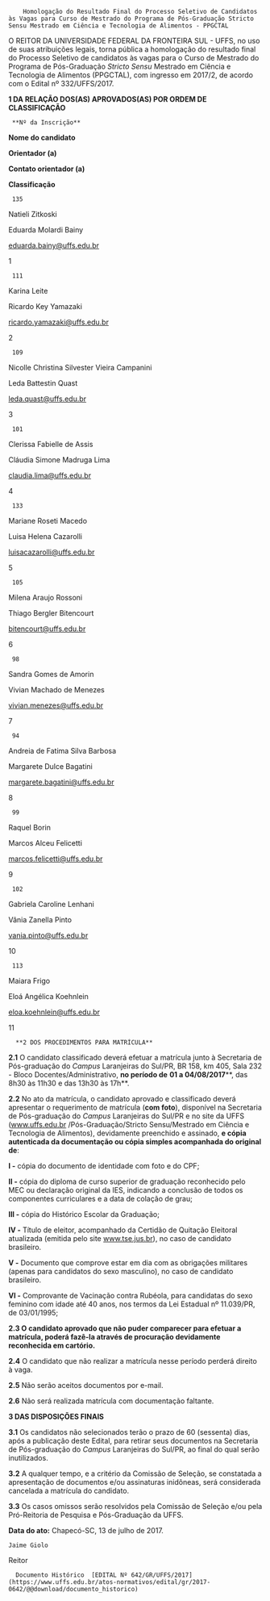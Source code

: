         Homologação do Resultado Final do Processo Seletivo de Candidatos às Vagas para Curso de Mestrado do Programa de Pós-Graduação Stricto Sensu Mestrado em Ciência e Tecnologia de Alimentos - PPGCTAL  

O REITOR DA UNIVERSIDADE FEDERAL DA FRONTEIRA SUL - UFFS, no uso de suas atribuições legais, torna pública a homologação do resultado final do Processo Seletivo de candidatos às vagas para o Curso de Mestrado do Programa de Pós-Graduação *Stricto Sensu* Mestrado em Ciência e Tecnologia de Alimentos (PPGCTAL), com ingresso em 2017/2, de acordo com o Edital nº 332/UFFS/2017.

  **1 DA RELAÇÃO DOS(AS) APROVADOS(AS) POR ORDEM DE CLASSIFICAÇÃO**

     **Nº da Inscrição**

   **Nome do candidato**

   **Orientador (a)**

   **Contato orientador (a)**

   **Classificação**

     135

   Natieli Zitkoski

   Eduarda Molardi Bainy

   eduarda.bainy@uffs.edu.br

   1

     111

   Karina Leite

   Ricardo Key Yamazaki

   ricardo.yamazaki@uffs.edu.br

   2

     109

   Nicolle Christina Silvester Vieira Campanini

   Leda Battestin Quast

   [leda.quast@uffs.edu.br](mailto:leda.quast@uffs.edu.br)

   3

     101

   Clerissa Fabielle de Assis

   Cláudia Simone Madruga Lima

   claudia.lima@uffs.edu.br

   4

     133

   Mariane Roseti Macedo

   Luisa Helena Cazarolli

   luisacazarolli@uffs.edu.br

   5

     105

   Milena Araujo Rossoni

   Thiago Bergler Bitencourt

   [bitencourt@uffs.edu.br](mailto:bitencourt@uffs.edu.br)

   6

     98

   Sandra Gomes de Amorin

   Vivian Machado de Menezes

   [vivian.menezes@uffs.edu.br](mailto:vivian.menezes@uffs.edu.br)

   7

     94

   Andreia de Fatima Silva Barbosa

   Margarete Dulce Bagatini

   margarete.bagatini@uffs.edu.br

   8

     99

   Raquel Borin

   Marcos Alceu Felicetti

   marcos.felicetti@uffs.edu.br

   9

     102

   Gabriela Caroline Lenhani

   Vânia Zanella Pinto

   [vania.pinto@uffs.edu.br](mailto:vania.pinto@uffs.edu.br)

   10

     113

   Maiara Frigo

   Eloá Angélica Koehnlein

   eloa.koehnlein@uffs.edu.br

   11

      **2 DOS PROCEDIMENTOS PARA MATRÍCULA**

 **2.1** O candidato classificado deverá efetuar a matrícula junto à Secretaria de Pós-graduação do *Campus* Laranjeiras do Sul/PR, BR 158, km 405, Sala 232 - Bloco Docentes/Administrativo, **no período de** **01 a 04/08/2017****, das 8h30 às 11h30 e das 13h30 às 17h**.

 **2.2** No ato da matrícula, o candidato aprovado e classificado deverá apresentar o requerimento de matrícula (**com foto**), disponível na Secretaria de Pós-graduação do *Campus* Laranjeiras do Sul/PR e no site da UFFS (www.uffs.edu.br /Pós-Graduação/Stricto Sensu/Mestrado em Ciência e Tecnologia de Alimentos), devidamente preenchido e assinado, **e cópia autenticada da documentação ou cópia simples acompanhada do original de**:

 **I -** cópia do documento de identidade com foto e do CPF;

 **II -** cópia do diploma de curso superior de graduação reconhecido pelo MEC ou declaração original da IES, indicando a conclusão de todos os componentes curriculares e a data de colação de grau;

 **III -** cópia do Histórico Escolar da Graduação;

 **IV -** Título de eleitor, acompanhado da Certidão de Quitação Eleitoral atualizada (emitida pelo site www.tse.jus.br), no caso de candidato brasileiro.

 **V -** Documento que comprove estar em dia com as obrigações militares (apenas para candidatos do sexo masculino), no caso de candidato brasileiro.

 **VI -** Comprovante de Vacinação contra Rubéola, para candidatas do sexo feminino com idade até 40 anos, nos termos da Lei Estadual nº 11.039/PR, de 03/01/1995;

 **2.3 O candidato aprovado que não puder comparecer para efetuar a matrícula, poderá fazê-la através de procuração devidamente reconhecida em cartório.**

 **2.4** O candidato que não realizar a matrícula nesse período perderá direito à vaga.

 **2.5** Não serão aceitos documentos por e-mail.

 **2.6** Não será realizada matrícula com documentação faltante.

  **3 DAS DISPOSIÇÕES FINAIS**

 **3.1** Os candidatos não selecionados terão o prazo de 60 (sessenta) dias, após a publicação deste Edital, para retirar seus documentos na Secretaria de Pós-graduação do *Campus* Laranjeiras do Sul/PR, ao final do qual serão inutilizados.

 **3.2** A qualquer tempo, e a critério da Comissão de Seleção, se constatada a apresentação de documentos e/ou assinaturas inidôneas, será considerada cancelada a matrícula do candidato.

 **3.3** Os casos omissos serão resolvidos pela Comissão de Seleção e/ou pela Pró-Reitoria de Pesquisa e Pós-Graduação da UFFS.

   **Data do ato:** Chapecó-SC, 13 de julho de 2017.   
 

    Jaime Giolo   
 Reitor 

      Documento Histórico  [EDITAL Nº 642/GR/UFFS/2017](https://www.uffs.edu.br/atos-normativos/edital/gr/2017-0642/@@download/documento_historico)     
      